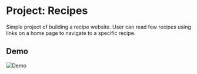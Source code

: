 # Project: Recipes
Simple project of building a recipe website. User can read few recipes using links on a home page to navigate to a specific recipe.

## Demo
![Demo](assets/demo.gif)